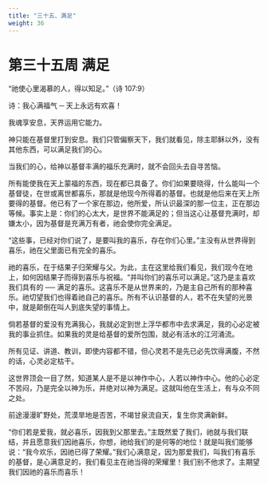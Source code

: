 ```yaml
---
title: "三十五、满足"
weight: 36
---
```


# 第三十五周 满足

“祂使心里渴慕的人，得以知足。”（诗 107:9）

诗：我心满福气 ─ 天上永远有欢喜！

我魂享安息，天界运用它能力。

神只能在基督里打到安息。我们只管偏察天下，我们就看见，除主耶稣以外，没有其他东西，可以满足我们的心。

当我们的心，给神以基督丰满的福乐充满时，就不会回头去自寻苦恼。

所有能使我在天上蒙福的东西，现在都已具备了。你们如果要晓得，什么能叫一个基督徒，在世或离世都喜乐，那就是他现今所得着的基督。也就是他后来在天上所要得的基督。他已有了一个家在那边，他所爱，所认识最深的那一位主，正在那边等候。事实上是：你们的心太大，是世界不能满足的；但当这心让基督充满时，却嫌太小，因为基督是充满万有者，祂会使你完全满足。

“这些事，已经对你们说了，是要叫我的喜乐，存在你们心里。”主没有从世界得到喜乐，祂在父里面已有完全的喜乐。

祂的喜乐，在于结果子归荣耀与父。为此，主在这里给我们看见，我们现今在地上，如何因结果子而得到喜乐与祝福。“并叫你们的喜乐可以满足。”这乃是主喜欢我们具有的 ── 满足的喜乐。这喜乐不是从世界来的，乃是主自己所有的那种喜乐。祂切望我们也得着祂自己的喜乐。所有不认识基督的人，若不在失望的光景中，就是颠倒在叫人到底失望的事情上。

倘若基督的爱没有充满我心，我就必定到世上浮华都市中去求满足，我的心必定被我的事业抓住。如果我的灵是给基督的爱所包围，就必有活水的江河涌流。

所有见证、讲道、教训，即使内容都不错，但心灵若不是先已必先饮得满腹，不然的话，心灵必定枯干。

这世界顶会一目了然，知道某人是不是以神作中心，人若以神作中心。他的心必定不苦闷，乃是完全以神为乐，并绝对以神为满足。这就叫他在生活上，有与众不同之处。

前途漫漫旷野处，荒漠旱地是否苦，不竭甘泉流自天，复生你灵满新鲜。

“你们若是爱我，就必喜乐，因我到父那里去。”主既然爱了我们，祂就与我们联结，并且愿意我们因祂喜乐，你想，祂给我们的是何等的地位！就是叫我们能够说：“我今欢乐，因祂已得了荣耀。”我们心满意足，因为那爱我们，叫我们有喜乐的基督，是心满意足的，我们看见主在祂当得的荣耀里！我们别不他求了。主期望我们因祂的喜乐而喜乐！
